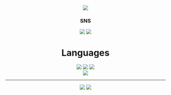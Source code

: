 <div align=center>
  <img src="https://capsule-render.vercel.app/api?type=waving&color=auto&height=250&section=header&text=brainless&fontSize=90&fontAlignY=30" />
</div>

<div align=center><h3>SNS</h3></div>

<div align=center> 
  <a href="https://www.instagram.com/iilillliliillilillllli/" target="_blank"><img src="https://img.shields.io/badge/instagram-E4405F?style=flat-square&logo=instagram&logoColor=white"/></a>
  <a href="https://discordapp.com/users/692592203679268874" target="_blank"><img src="https://img.shields.io/badge/무뇌#4540
-5865F2?style=flat-square&logo=discord&logoColor=white"/></a>
</div>

<div align=center><h1>Languages</h1></div>

<div align=center> 
  <img src="https://img.shields.io/badge/html5-E34F26?style=for-the-badge&logo=html5&logoColor=white">
  <img src="https://img.shields.io/badge/python-3776AB?style=for-the-badge&logo=python&logoColor=white">
  <img src="https://img.shields.io/badge/c++-00599C?style=for-the-badge&logo=c++&logoColor=white"> 
  <br>
  <a href="https://hits.seeyoufarm.com"><img src="https://hits.seeyoufarm.com/api/count/incr/badge.svg?url=https%3A%2F%2Fgithub.com%2Fbrainless066%2F&count_bg=%2379C83D&title_bg=%23555555&icon=&icon_color=%23E7E7E7&title=hits&edge_flat=false"/></a>
</div>

<hr>
 
<div align=center> 
  <img src="https://github-readme-stats.vercel.app/api?username=brainless066">
  <img src="https://github-readme-stats.vercel.app/api/top-langs/?username=brainless066">
</div>

